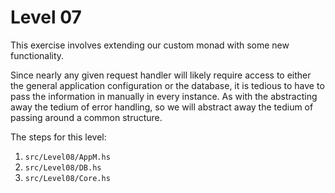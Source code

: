 # Level 07

This exercise involves extending our custom monad with some new functionality.

Since nearly any given request handler will likely require access to either the general
application configuration or the database, it is tedious to have to pass the information
in manually in every instance. As with the abstracting away the tedium of error handling,
so we will abstract away the tedium of passing around a common structure.

The steps for this level:
1) ``src/Level08/AppM.hs``
2) ``src/Level08/DB.hs``
3) ``src/Level08/Core.hs``
